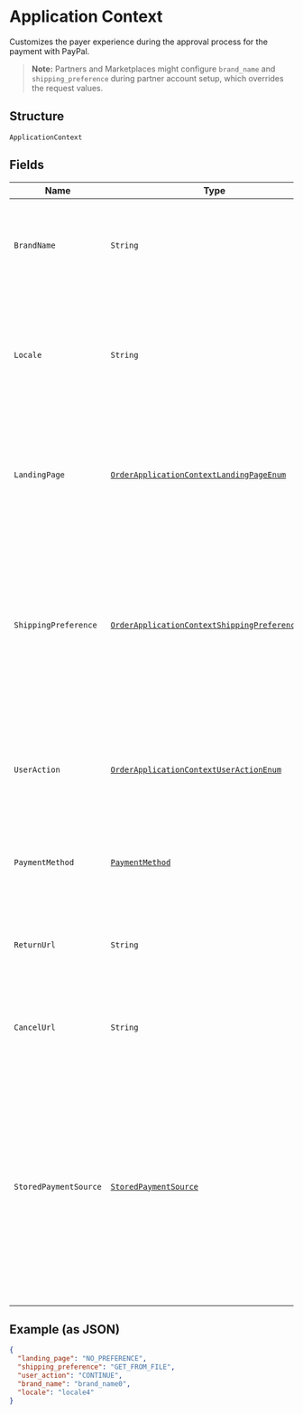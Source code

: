 
# Application Context

Customizes the payer experience during the approval process for the payment with PayPal.<blockquote><strong>Note:</strong> Partners and Marketplaces might configure <code>brand_name</code> and <code>shipping_preference</code> during partner account setup, which overrides the request values.</blockquote>

## Structure

`ApplicationContext`

## Fields

| Name | Type | Tags | Description | Getter | Setter |
|  --- | --- | --- | --- | --- | --- |
| `BrandName` | `String` | Optional | DEPRECATED. The label that overrides the business name in the PayPal account on the PayPal site. The fields in `application_context` are now available in the `experience_context` object under the `payment_source` which supports them (eg. `payment_source.paypal.experience_context.brand_name`). Please specify this field in the `experience_context` object instead of the `application_context` object.<br>**Constraints**: *Minimum Length*: `1`, *Maximum Length*: `127` | String getBrandName() | setBrandName(String brandName) |
| `Locale` | `String` | Optional | DEPRECATED. The BCP 47-formatted locale of pages that the PayPal payment experience shows. PayPal supports a five-character code. For example, `da-DK`, `he-IL`, `id-ID`, `ja-JP`, `no-NO`, `pt-BR`, `ru-RU`, `sv-SE`, `th-TH`, `zh-CN`, `zh-HK`, or `zh-TW`.  The fields in `application_context` are now available in the `experience_context` object under the `payment_source` which supports them (eg. `payment_source.paypal.experience_context.locale`). Please specify this field in the `experience_context` object instead of the `application_context` object.<br>**Constraints**: *Minimum Length*: `2`, *Maximum Length*: `10`, *Pattern*: `^[a-z]{2}(?:-[A-Z][a-z]{3})?(?:-(?:[A-Z]{2}\|[0-9]{3}))?$` | String getLocale() | setLocale(String locale) |
| `LandingPage` | [`OrderApplicationContextLandingPageEnum`](../../doc/models/order-application-context-landing-page-enum.md) | Optional | DEPRECATED. DEPRECATED. The type of landing page to show on the PayPal site for customer checkout.  The fields in `application_context` are now available in the `experience_context` object under the `payment_source` which supports them (eg. `payment_source.paypal.experience_context.landing_page`). Please specify this field in the `experience_context` object instead of the `application_context` object.<br>**Default**: `OrderApplicationContextLandingPageEnum.NO_PREFERENCE`<br>**Constraints**: *Minimum Length*: `1`, *Maximum Length*: `13`, *Pattern*: `^[0-9A-Z_]+$` | OrderApplicationContextLandingPageEnum getLandingPage() | setLandingPage(OrderApplicationContextLandingPageEnum landingPage) |
| `ShippingPreference` | [`OrderApplicationContextShippingPreferenceEnum`](../../doc/models/order-application-context-shipping-preference-enum.md) | Optional | DEPRECATED. DEPRECATED. The shipping preference:<ul><li>Displays the shipping address to the customer.</li><li>Enables the customer to choose an address on the PayPal site.</li><li>Restricts the customer from changing the address during the payment-approval process.</li></ul>.  The fields in `application_context` are now available in the `experience_context` object under the `payment_source` which supports them (eg. `payment_source.paypal.experience_context.shipping_preference`). Please specify this field in the `experience_context` object instead of the `application_context` object.<br>**Default**: `OrderApplicationContextShippingPreferenceEnum.GET_FROM_FILE`<br>**Constraints**: *Minimum Length*: `1`, *Maximum Length*: `20`, *Pattern*: `^[0-9A-Z_]+$` | OrderApplicationContextShippingPreferenceEnum getShippingPreference() | setShippingPreference(OrderApplicationContextShippingPreferenceEnum shippingPreference) |
| `UserAction` | [`OrderApplicationContextUserActionEnum`](../../doc/models/order-application-context-user-action-enum.md) | Optional | DEPRECATED. Configures a <strong>Continue</strong> or <strong>Pay Now</strong> checkout flow.  The fields in `application_context` are now available in the `experience_context` object under the `payment_source` which supports them (eg. `payment_source.paypal.experience_context.user_action`). Please specify this field in the `experience_context` object instead of the `application_context` object.<br>**Default**: `OrderApplicationContextUserActionEnum.CONTINUE`<br>**Constraints**: *Minimum Length*: `1`, *Maximum Length*: `8`, *Pattern*: `^[0-9A-Z_]+$` | OrderApplicationContextUserActionEnum getUserAction() | setUserAction(OrderApplicationContextUserActionEnum userAction) |
| `PaymentMethod` | [`PaymentMethod`](../../doc/models/payment-method.md) | Optional | DEPRECATED. The customer and merchant payment preferences. The fields in `application_context` are now available in the `experience_context` object under the `payment_source` which supports them (eg. `payment_source.paypal.experience_context.payment_method_selected`). Please specify this field in the `experience_context` object instead of the `application_context` object.. | PaymentMethod getPaymentMethod() | setPaymentMethod(PaymentMethod paymentMethod) |
| `ReturnUrl` | `String` | Optional | DEPRECATED. The URL where the customer is redirected after the customer approves the payment. The fields in `application_context` are now available in the `experience_context` object under the `payment_source` which supports them (eg. `payment_source.paypal.experience_context.return_url`). Please specify this field in the `experience_context` object instead of the `application_context` object. | String getReturnUrl() | setReturnUrl(String returnUrl) |
| `CancelUrl` | `String` | Optional | DEPRECATED. The URL where the customer is redirected after the customer cancels the payment. The fields in `application_context` are now available in the `experience_context` object under the `payment_source` which supports them (eg. `payment_source.paypal.experience_context.cancel_url`). Please specify this field in the `experience_context` object instead of the `application_context` object. | String getCancelUrl() | setCancelUrl(String cancelUrl) |
| `StoredPaymentSource` | [`StoredPaymentSource`](../../doc/models/stored-payment-source.md) | Optional | DEPRECATED. Provides additional details to process a payment using a `payment_source` that has been stored or is intended to be stored (also referred to as stored_credential or card-on-file).<br/>Parameter compatibility:<br/><ul><li>`payment_type=ONE_TIME` is compatible only with `payment_initiator=CUSTOMER`.</li><li>`usage=FIRST` is compatible only with `payment_initiator=CUSTOMER`.</li><li>`previous_transaction_reference` or `previous_network_transaction_reference` is compatible only with `payment_initiator=MERCHANT`.</li><li>Only one of the parameters - `previous_transaction_reference` and `previous_network_transaction_reference` - can be present in the request.</li></ul>.  The fields in `stored_payment_source` are now available in the `stored_credential` object under the `payment_source` which supports them (eg. `payment_source.card.stored_credential.payment_initiator`). Please specify this field in the `payment_source` object instead of the `application_context` object. | StoredPaymentSource getStoredPaymentSource() | setStoredPaymentSource(StoredPaymentSource storedPaymentSource) |

## Example (as JSON)

```json
{
  "landing_page": "NO_PREFERENCE",
  "shipping_preference": "GET_FROM_FILE",
  "user_action": "CONTINUE",
  "brand_name": "brand_name0",
  "locale": "locale4"
}
```

